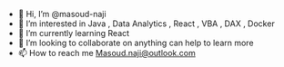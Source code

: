 - 👋 Hi, I’m @masoud-naji
- 👀 I’m interested in Java , Data Analytics , React , VBA , DAX , Docker 
- 🌱 I’m currently learning React 
- 💞️ I’m looking to collaborate on anything can help to learn more
- 📫 How to reach me Masoud.naji@outlook.com

<!---
masoud-naji/masoud-naji is a ✨ special ✨ repository because its `README.md` (this file) appears on your GitHub profile.
You can click the Preview link to take a look at your changes.
--->

